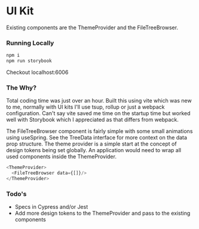 # UI Kit 
Existing components are the ThemeProvider and the FileTreeBrowser.

### Running Locally
```bash
npm i
npm run storybook
```

Checkout localhost:6006

### The Why?
Total coding time was just over an hour. Built this using vite which was new to me, normally with UI kits I'll use tsup, rollup or just a webpack configuration. Can't say vite saved me time on the startup time but worked well with Storybook which I appreciated as that differs from webpack.

The FileTreeBrowser component is fairly simple with some small animations using useSpring. See the TreeData interface for more context on the data prop structure. The theme provider is a simple start at the concept of design tokens being set globally. An application would need to wrap all used components inside the ThemeProvider.

```javascript
<ThemeProvider>
  <FileTreeBrowser data={[]}/>
</ThemeProvider>
```

### Todo's
- Specs in Cypress and/or Jest
- Add more design tokens to the ThemeProvider and pass to the existing components
